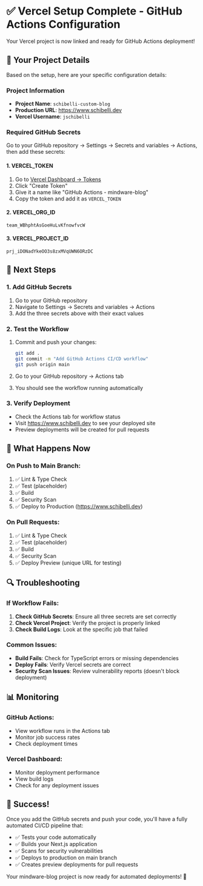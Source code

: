 # ✅ Vercel Setup Complete - GitHub Actions Configuration

Your Vercel project is now linked and ready for GitHub Actions deployment!

## 🎯 Your Project Details

Based on the setup, here are your specific configuration details:

### Project Information
- **Project Name**: `schibelli-custom-blog`
- **Production URL**: https://www.schibelli.dev
- **Vercel Username**: `jschibelli`

### Required GitHub Secrets

Go to your GitHub repository → Settings → Secrets and variables → Actions, then add these secrets:

#### 1. VERCEL_TOKEN
1. Go to [Vercel Dashboard → Tokens](https://vercel.com/account/tokens)
2. Click "Create Token"
3. Give it a name like "GitHub Actions - mindware-blog"
4. Copy the token and add it as `VERCEL_TOKEN`

#### 2. VERCEL_ORG_ID
```
team_WBhphtAsGoeHuLvKfnowfvcW
```

#### 3. VERCEL_PROJECT_ID
```
prj_iDONadYkeOO3s8zxMVqUWN6ORzDC
```

## 🔧 Next Steps

### 1. Add GitHub Secrets
1. Go to your GitHub repository
2. Navigate to Settings → Secrets and variables → Actions
3. Add the three secrets above with their exact values

### 2. Test the Workflow
1. Commit and push your changes:
   ```bash
   git add .
   git commit -m "Add GitHub Actions CI/CD workflow"
   git push origin main
   ```

2. Go to your GitHub repository → Actions tab
3. You should see the workflow running automatically

### 3. Verify Deployment
- Check the Actions tab for workflow status
- Visit https://www.schibelli.dev to see your deployed site
- Preview deployments will be created for pull requests

## 🚀 What Happens Now

### On Push to Main Branch:
1. ✅ Lint & Type Check
2. ✅ Test (placeholder)
3. ✅ Build
4. ✅ Security Scan
5. ✅ Deploy to Production (https://www.schibelli.dev)

### On Pull Requests:
1. ✅ Lint & Type Check
2. ✅ Test (placeholder)
3. ✅ Build
4. ✅ Security Scan
5. ✅ Deploy Preview (unique URL for testing)

## 🔍 Troubleshooting

### If Workflow Fails:
1. **Check GitHub Secrets**: Ensure all three secrets are set correctly
2. **Check Vercel Project**: Verify the project is properly linked
3. **Check Build Logs**: Look at the specific job that failed

### Common Issues:
- **Build Fails**: Check for TypeScript errors or missing dependencies
- **Deploy Fails**: Verify Vercel secrets are correct
- **Security Scan Issues**: Review vulnerability reports (doesn't block deployment)

## 📊 Monitoring

### GitHub Actions:
- View workflow runs in the Actions tab
- Monitor job success rates
- Check deployment times

### Vercel Dashboard:
- Monitor deployment performance
- View build logs
- Check for any deployment issues

## 🎉 Success!

Once you add the GitHub secrets and push your code, you'll have a fully automated CI/CD pipeline that:
- ✅ Tests your code automatically
- ✅ Builds your Next.js application
- ✅ Scans for security vulnerabilities
- ✅ Deploys to production on main branch
- ✅ Creates preview deployments for pull requests

Your mindware-blog project is now ready for automated deployments! 🚀
